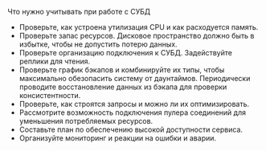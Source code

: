 Что нужно учитывать при  работе с СУБД 


- Проверьте, как устроена утилизация CPU и как расходуется память.
- Проверьте запас ресурсов. Дисковое пространство должно быть в избытке, чтобы не допустить потерю данных.
- Проверьте организацию подключения к СУБД. Задействуйте реплики для чтения.
- Проверьте график бэкапов и комбинируйте их типы, чтобы максимально обезопасить систему от даунтаймов. Периодически проводите восстановление данных из бэкапа для проверки консистентности.
- Проверьте, как строятся запросы и можно ли их оптимизировать.
- Рассмотрите возможность подключения пулера соединений для уменьшения потребляемых ресурсов.
- Составьте план по обеспечению высокой доступности сервиса.
- Организуйте мониторинг и реакции на ошибки и аварии.
